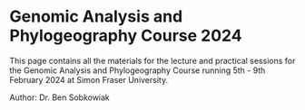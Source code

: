 # Genomic Analysis and Phylogeography Course 2024

This page contains all the materials for the lecture and practical sessions for the Genomic Analysis and Phylogeography Course running 5th - 9th February 2024 at Simon Fraser University.

Author: Dr. Ben Sobkowiak
